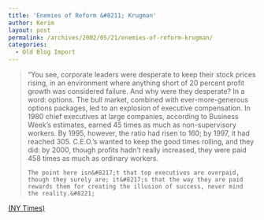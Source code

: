 ```yaml
---
title: 'Enemies of Reform &#8211; Krugman'
author: Kerim
layout: post
permalink: /archives/2002/05/21/enemies-of-reform-krugman/
categories:
  - Old Blog Import
---
```


>   &#8220;You see, corporate leaders were desperate to keep their stock prices rising, in an environment where anything short of 20 percent profit growth was considered failure. And why were they desperate? In a word: options. The bull market, combined with ever-more-generous options packages, led to an explosion of executive compensation. In 1980 chief executives at large companies, according to Business Week&#8217;s estimates, earned 45 times as much as non-supervisory workers. By 1995, however, the ratio had risen to 160; by 1997, it had reached 305. C.E.O.&#8217;s wanted to keep the good times rolling, and they did: by 2000, though profits hadn&#8217;t really increased, they were paid 458 times as much as ordinary workers. 
>   
>   
>     The point here isn&#8217;t that top executives are overpaid, though they surely are; it&#8217;s that the way they are paid rewards them for creating the illusion of success, never mind the reality.&#8221;
>   


<a href="http://www.nytimes.com/2002/05/21/opinion/21KRUG.html" onclick="_gaq.push(['_trackEvent', 'outbound-article', 'http://www.nytimes.com/2002/05/21/opinion/21KRUG.html', '(NY Times)']);" >(NY Times)</a>

